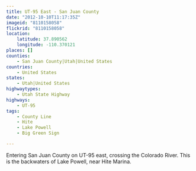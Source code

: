 ```yaml
---
title: UT-95 East - San Juan County
date: "2012-10-10T11:17:35Z"
imageid: "8110158058"
flickrid: "8110158058"
location:
    latitude: 37.890562
    longitude: -110.370121
places: []
counties:
    - San Juan County|Utah|United States
countries:
    - United States
states:
    - Utah|United States
highwaytypes:
    - Utah State Highway
highways:
    - UT-95
tags:
    - County Line
    - Hite
    - Lake Powell
    - Big Green Sign

---
```

Entering San Juan County on UT-95 east, crossing the Colorado River.  This is the backwaters of Lake Powell, near Hite Marina.